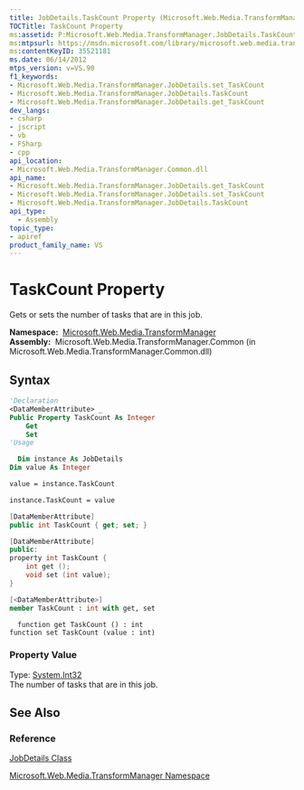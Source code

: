 ```yaml
---
title: JobDetails.TaskCount Property (Microsoft.Web.Media.TransformManager)
TOCTitle: TaskCount Property
ms:assetid: P:Microsoft.Web.Media.TransformManager.JobDetails.TaskCount
ms:mtpsurl: https://msdn.microsoft.com/library/microsoft.web.media.transformmanager.jobdetails.taskcount(v=VS.90)
ms:contentKeyID: 35521181
ms.date: 06/14/2012
mtps_version: v=VS.90
f1_keywords:
- Microsoft.Web.Media.TransformManager.JobDetails.set_TaskCount
- Microsoft.Web.Media.TransformManager.JobDetails.TaskCount
- Microsoft.Web.Media.TransformManager.JobDetails.get_TaskCount
dev_langs:
- csharp
- jscript
- vb
- FSharp
- cpp
api_location:
- Microsoft.Web.Media.TransformManager.Common.dll
api_name:
- Microsoft.Web.Media.TransformManager.JobDetails.get_TaskCount
- Microsoft.Web.Media.TransformManager.JobDetails.set_TaskCount
- Microsoft.Web.Media.TransformManager.JobDetails.TaskCount
api_type:
  - Assembly
topic_type:
- apiref
product_family_name: VS
---
```


# TaskCount Property

Gets or sets the number of tasks that are in this job.

**Namespace:**  [Microsoft.Web.Media.TransformManager](microsoft-web-media-transformmanager-namespace.md)  
**Assembly:**  Microsoft.Web.Media.TransformManager.Common (in Microsoft.Web.Media.TransformManager.Common.dll)

## Syntax

```vb
'Declaration
<DataMemberAttribute> _
Public Property TaskCount As Integer
    Get
    Set
'Usage

  Dim instance As JobDetails
Dim value As Integer

value = instance.TaskCount

instance.TaskCount = value
```

```csharp
[DataMemberAttribute]
public int TaskCount { get; set; }
```

```cpp
[DataMemberAttribute]
public:
property int TaskCount {
    int get ();
    void set (int value);
}
```

``` fsharp
[<DataMemberAttribute>]
member TaskCount : int with get, set
```

```jscript
  function get TaskCount () : int
function set TaskCount (value : int)
```

### Property Value

Type: [System.Int32](https://msdn.microsoft.com/library/td2s409d)  
The number of tasks that are in this job.  

## See Also

### Reference

[JobDetails Class](jobdetails-class-microsoft-web-media-transformmanager.md)

[Microsoft.Web.Media.TransformManager Namespace](microsoft-web-media-transformmanager-namespace.md)
